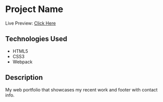 # Project Name
Live Preview: [Click Here]()
## Technologies Used

* HTML5
* CSS3
* Webpack

## Description
My web portfolio that showcases my recent work and footer with contact info.